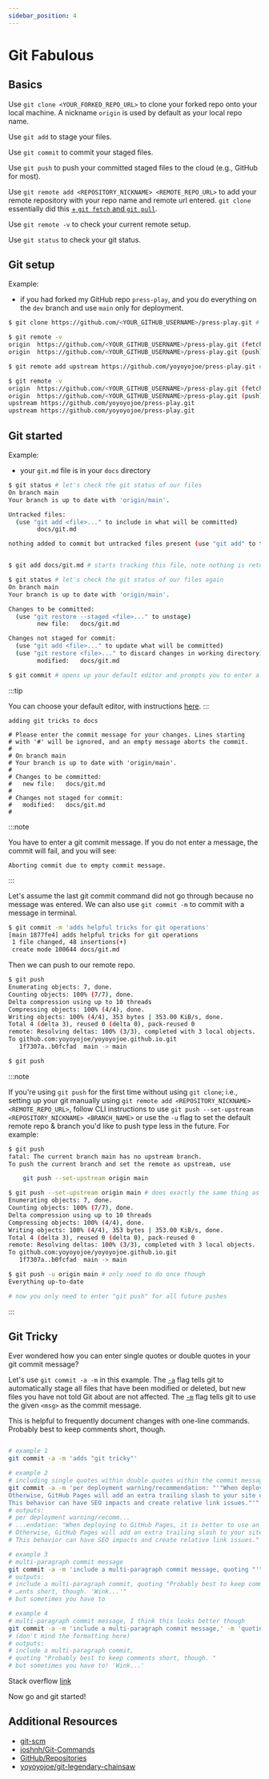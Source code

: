 ```yaml
---
sidebar_position: 4
---
```


# Git Fabulous

## Basics

Use `git clone <YOUR_FORKED_REPO_URL>` to clone your forked repo onto your local machine. A nickname `origin` is used by default as your local repo name.

Use `git add` to stage your files.

Use `git commit` to commit your staged files.

Use `git push` to push your committed staged files to the cloud (e.g., GitHub for most).

Use `git remote add <REPOSITORY_NICKNAME> <REMOTE_REPO_URL>` to add your remote repository with your repo name and remote url entered. `git clone` essentially did this [+ `git fetch` and `git pull`](https://git-scm.com/docs/git-clone).

Use `git remote -v` to check your current remote setup.

Use `git status` to check your git status.
## Git setup

Example:
- if you had forked my GitHub repo `press-play`, and you do everything on the `dev` branch and use `main` only for deployment.


```bash
$ git clone https://github.com/<YOUR_GITHUB_USERNAME>/press-play.git # please replace <YOUR_GITHUB_USERNAME>

$ git remote -v
origin  https://github.com/<YOUR_GITHUB_USERNAME>/press-play.git (fetch)
origin  https://github.com/<YOUR_GITHUB_USERNAME>/press-play.git (push)

$ git remote add upstream https://github.com/yoyoyojoe/press-play.git # note the nickname upstream and the web URL being where you forked the repo from

$ git remote -v
origin  https://github.com/<YOUR_GITHUB_USERNAME>/press-play.git (fetch)
origin  https://github.com/<YOUR_GITHUB_USERNAME>/press-play.git (push)
upstream https://github.com/yoyoyojoe/press-play.git
upstream https://github.com/yoyoyojoe/press-play.git

```

## Git started

Example:
- your `git.md` file is in your `docs` directory

```bash
$ git status # let's check the git status of our files                                                                                                                                                                            
On branch main
Your branch is up to date with 'origin/main'.

Untracked files:
  (use "git add <file>..." to include in what will be committed)
        docs/git.md

nothing added to commit but untracked files present (use "git add" to track)


$ git add docs/git.md # starts tracking this file, note nothing is returned

$ git status # let's check the git status of our files again                                                                                                                                                               
On branch main
Your branch is up to date with 'origin/main'.

Changes to be committed:
  (use "git restore --staged <file>..." to unstage)
        new file:   docs/git.md

Changes not staged for commit:
  (use "git add <file>..." to update what will be committed)
  (use "git restore <file>..." to discard changes in working directory)
        modified:   docs/git.md

$ git commit # opens up your default editor and prompts you to enter a message for the commit
```

:::tip

You can choose your default editor, with instructions [here](https://docs.github.com/en/get-started/getting-started-with-git/associating-text-editors-with-git).
:::


```COMMIT_EDITMSG
adding git tricks to docs

# Please enter the commit message for your changes. Lines starting
# with '#' will be ignored, and an empty message aborts the commit.
#
# On branch main
# Your branch is up to date with 'origin/main'.
#
# Changes to be committed:
#	new file:   docs/git.md
#
# Changes not staged for commit:
#	modified:   docs/git.md
#

```

:::note

You have to enter a git commit message. If you do not enter a message, the commit will fail, and you will see:
```
Aborting commit due to empty commit message.
```
:::

Let's assume the last git commit command did not go through because no message was entered.
We can also use `git commit -m` to commit with a message in terminal.

```bash
$ git commit -m 'adds helpful tricks for git operations'
[main 1877fe4] adds helpful tricks for git operations
 1 file changed, 48 insertions(+)
 create mode 100644 docs/git.md
```

Then we can push to our remote repo.

```bash
$ git push
Enumerating objects: 7, done.
Counting objects: 100% (7/7), done.
Delta compression using up to 10 threads
Compressing objects: 100% (4/4), done.
Writing objects: 100% (4/4), 353 bytes | 353.00 KiB/s, done.
Total 4 (delta 3), reused 0 (delta 0), pack-reused 0
remote: Resolving deltas: 100% (3/3), completed with 3 local objects.
To github.com:yoyoyojoe/yoyoyojoe.github.io.git
   1f7307a..b0fcfad  main -> main
```

```bash
$ git push
```

:::note

If you're using `git push` for the first time without using `git clone`; i.e., setting up your git manually using `git remote add <REPOSITORY_NICKNAME> <REMOTE_REPO_URL>`, follow CLI instructions to use `git push --set-upstream <REPOSITORY_NICKNAME> <BRANCH_NAME>` or use the `-u` flag to set the default remote repo & branch you'd like to push type less in the future. For example: 
```bash
$ git push
fatal: The current branch main has no upstream branch.
To push the current branch and set the remote as upstream, use

    git push --set-upstream origin main

$ git push --set-upstream origin main # does exactly the same thing as next line command
Enumerating objects: 7, done.
Counting objects: 100% (7/7), done.
Delta compression using up to 10 threads
Compressing objects: 100% (4/4), done.
Writing objects: 100% (4/4), 353 bytes | 353.00 KiB/s, done.
Total 4 (delta 3), reused 0 (delta 0), pack-reused 0
remote: Resolving deltas: 100% (3/3), completed with 3 local objects.
To github.com:yoyoyojoe/yoyoyojoe.github.io.git
   1f7307a..b0fcfad  main -> main

$ git push -u origin main # only need to do once though
Everything up-to-date

# now you only need to enter "git push" for all future pushes

```
:::

## Git Tricky

Ever wondered how you can enter single quotes or double quotes in your git commit message?

Let's use `git commit -a -m` in this example. The [`-a`](https://git-scm.com/docs/git-commit#Documentation/git-commit.txt--a) flag tells git to automatically stage all files that have been modified or deleted, but new files you have not told Git about are not affected. The [`-m`](https://git-scm.com/docs/git-commit#Documentation/git-commit.txt--mltmsggt) flag tells git to use the given `<msg>` as the commit message.

This is helpful to frequently document changes with one-line commands. Probably best to keep comments short, though.

```bash

# example 1
git commit -a -m 'adds "git tricky"'

# example 2
# including single quotes within double quotes within the commit message which is in single quotes 
git commit -a -m 'per deployment warning/recommendation: "'"When deploying to GitHub Pages, it is better to use an explicit '"'trailingSlash'"' site config.
Otherwise, GitHub Pages will add an extra trailing slash to your site urls only on direct-access (not when navigation) with a server redirect.
This behavior can have SEO impacts and create relative link issues."'"'
# outputs:
# per deployment warning/recomm...
# ...endation: "When deploying to GitHub Pages, it is better to use an explicit 'trailingSlash' site config.
# Otherwise, GitHub Pages will add an extra trailing slash to your site urls only on direct-access (not when navigation) with a server redirect.
# This behavior can have SEO impacts and create relative link issues."

# example 3
# multi-paragraph commit message
git commit -a -m 'include a multi-paragraph commit message, quoting "'"Probably best to keep comments short, though. '"'Wink...'"'"'"' -m 'but sometimes you have to'
# outputs:
# include a multi-paragraph commit, quoting "Probably best to keep comm…
# …ents short, though. 'Wink...'"
# but sometimes you have to

# example 4
# multi-paragraph commit message, I think this looks better though
git commit -a -m 'include a multi-paragraph commit message,' -m 'quoting "'"Probably best to keep comments short, though. "'"' -m 'but sometimes you have to! '"'Wink...'"''
# (don't mind the formatting here)
# outputs:
# include a multi-paragraph commit, 
# quoting "Probably best to keep comments short, though. "
# but sometimes you have to! 'Wink...'
```

Stack overflow [link](https://stackoverflow.com/a/16033290/16330123)

Now go and git started!

## Additional Resources
- [git-scm](https://git-scm.com/docs)  
- [joshnh/Git-Commands](https://github.com/joshnh/Git-Commands)
- [GitHub/Repositories](https://docs.github.com/en/repositories/creating-and-managing-repositories/about-repositories)
- [yoyoyojoe/git-legendary-chainsaw](https://github.com/yoyoyojoe/git-legendary-chainsaw)